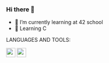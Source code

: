 ### Hi there 👋

- 🌱 I’m currently learning at 42 school
- 💬 Learning C
 
 LANGUAGES AND TOOLS:

<img width="25px" src="https://cdn.jsdelivr.net/gh/devicons/devicon/icons/vscode/vscode-original.svg" />          <img width="25px" src="https://cdn.jsdelivr.net/gh/devicons/devicon/icons/c/c-original.svg" />

